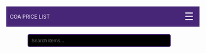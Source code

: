 
<html lang="en">
<head>
  <meta charset="UTF-8" />
  <meta name="viewport" content="width=device-width, initial-scale=1.0"/>
  <title>CoA Price List</title>
  <style>
  .yellow {
  color: yellow;
  font-weight: bold;
}
.tblue {
  color: lightblue;
  font-weight: bold;
}
.lightblue {
  color: #00bfff;
  font-weight: bold;
}
.red {
  color: red;
  font-weight: bold;
}
.blue {
  color: blue;
  font-weight: bold;
}
.gray {
  color: gray;
  font-weight: bold;
}
.eblue {
  color: #5865F2;
  font-weight: bold;
}
.lime {
  color: lime;
  font-weight: bold;
}
.orange {
  color: orange;
  font-weight: bold;
}
header, h1 {
  display: none;
}

    body {
      margin: 0;
      font-family: Arial, sans-serif;
      background-color: black;
      color: white;
    }
    header, nav {
      margin: 0;
      padding: 0;
      width: 100%;
    }
    header {
      background-color: #472678;
      color: white;
      width: 100%;
      display: flex;
      justify-content: space-between;
      align-items: center;
      padding: 10px;
      position: relative;
    }

    .burger {
      font-size: 28px;
      cursor: pointer;
      color: white;
      background: none;
      border: none;
      user-select: none;
    }

    /* Burger Menü */
    .menu {
      position: absolute;
      top: 60px;
      right: 10px;
      background-color: #000;
      border: 2px solid #472678;
      padding: 10px;
      border-radius: 10px;
      display: none;
      flex-direction: column;
      gap: 5px;
      max-height: 400px;
      overflow-y: auto;
      z-index: 1000;
    }

    .menu a {
      color: white;
      text-decoration: none;
      padding: 6px 12px;
      border: 1px solid #472678;
      border-radius: 6px;
      background-color: black;
    }

    .menu a:hover {
      background-color: #472678;
    }

    .search-container {
      padding: 10px;
      text-align: center;
      margin-top: 10px;
    }

    .search-container input {
      width: 80%;
      padding: 8px;
      border: 2px solid #472678;
      border-radius: 5px;
      background-color: black;
      color: white;
    }

    .content {
      padding: 20px;
    }

    .item {
      border: 1px solid #472678;
      padding: 10px;
      margin: 10px 0;
      border-radius: 5px;
      background-color: #111;
      color: white;
    }
   
    .home {
      text-align: center;
      margin-top: 10px;
    }
    .home .note {
      margin-top: 6px;
      opacity: 0.9;
    }
    .btn-discord {
      display: inline-block;
      margin-top: 14px;
      padding: 10px 18px;
      border-radius: 12px;
      background-color: #5865F2;
      color: #fff;
      text-decoration: none;
      font-weight: 600;
      border: none;
      cursor: pointer;
    }
    .btn-discord:hover {
      background-color: #4752C4;
    }
    .btn-discord:active {
      transform: translateY(1px);
    }
    #header-title {
  font-size: 24px;    
  color: white;      
  font-weight: bold;  
}
  </style>
</head>
<body>
  <header>
    <div id="header-title">COA PRICE LIST</div>
    <button class="burger">☰</button>
    <div class="menu" id="burgerMenu">
      <a href="#" data-section="home">Home</a>
      <a href="#" data-section="Ores">Ores</a>
      <a href="#" data-section="Bars">Bars</a>
      <a href="#" data-section="Logs">Logs</a>
      <a href="#" data-section="Relics">Relics</a>
      <a href="#" data-section="Fishes">Fishes</a>
      <a href="#" data-section="Baits">Baits</a>
      <a href="#" data-section="SpellBinding">Spellbinding</a>
      <a href="#" data-section="Alchemy">Alchemy</a>
      <a href="#" data-section="Potions">Potions</a>
      <a href="#" data-section="Armors">Armors</a>
      <a href="#" data-section="Weapons">Weapons</a>
      <a href="#" data-section="Tools">Tools</a>
      <a href="#" data-section="BossParts">Boss Parts</a>
      <a href="#" data-section="EventItems">Event Items</a>
      <a href="#" data-section="Others">Others</a>
    </div>
  </header>

  <div class="search-container">
    <input type="text" id="search" placeholder="Search items...">
  </div>

  <div class="content" id="content"></div>

  <script>
    const burger = document.querySelector('.burger');
    const menu = document.getElementById('burgerMenu');
    const content = document.getElementById('content');
    const search = document.getElementById('search');

    const items = {
      Ores: ["Copper Ore : 400 each","Tin Ore : 400 each","Iron Ore : 800 each","Salt : 4k each","Coal : 3k-4k each","Crimstell Ore : 3k-4k each","Silver Ore : 4k-5k each","Gold Ore : 2.5k-3k each","Pink Salt : 7k each","Mythan Ore : 10k-12k each","Sandstone : 10k each","Cobalt Ore : 12k-14k each","Varaxium : 13k-15k each","Black Salt : 10k each","Magic Ore : 4k-4.5k each"],
      Bars: ["Copper Bar : 1k each","Iron Bar : 2k each","Steel Bar : 5k each","Crimsteel Bar : 20k each","Silver Bar : 25k-30k each","Gold Nugget : 30k-40k each","Gold Bar : 700k-800k each","Mythan Bar : 120k-140k each","Cobalt Bar : 120k each","Varax Bar : 160k each ","Magic Bar : 50k-55kk each"],
      Logs: ["Pine Logs  : 1k each","Dead Logs : 2k each","Birch Logs : 3k each","Applewood : 2k each","Willow Logs : 5k each","Oak Logs : 4k-5k each","Chestnut Logs : 7k-8k each","Maple Logs : 7k-8k each","Olive Logs : 11k-12k each","Stinkwood : 8-9k each","Magic Log : 2.3k each","Palm Wood : 4k each","PearWood : 6k-7k each","Lime Wood : 4k-5k each"],
      Relics: ["Relic of Accuracy : 2k-3k each","Relic of Guarding : 3k each","Relic of Healing : 4k each","Relic of Wealth : 3k each","Relic of Power : 5k each","Relic of Nature : 6k each","Relic of Fire : 8k each","Relic of Damage : 5k each","Relic of Leeching : 4k-5k each","Relic of Experience : 11k each","Relic of Wisdom : 13k each ","Ice relic : 4k-5k each","Cursed relic : 4k each","Relic of Efficiency : 4k each","Relic of Affliction : 4k each"],
      Fishes: ["Anchovies : 50 each","Gold Fish : 100 each","Mackerel : 500 each","Squid : each","Sardine : 2k each","Eel : 1k each","Anglerfish : 1.5k-2k each","Trout : 10k each","Jellyfish : 500 each","Bass : 20k each","Herringbone : 500 each","Tuna : 5k-6k each","Lobster : 7k each","Sea Turtle : 13k-15k each","Manta Ray : 3k-4k each","Shark : 10k each","Orca : 25k each","Giant Squid : 40k each",],
      Baits: ["Earthworm : 10 each","Iceworm : 20 each","Corpseworm : 30 each","Toxicworm : 40 each","Sandworm : 50 each","Beetle : 1k-2k each","Grasshopper : 3k-5k each","Wasp : 3k-4k each","Scallop : 7k-9k each","Crab",],
      SpellBinding: ["Book : 1k-1.5k each","Magic Essence : 600 each"],
      Alchemy: ["Bat Eye : 1k each","Pink Gelatin : 3k each","Fishing Spider Eye : 4k each","Brown Mushroom : 4k each","Forest Spider Eye : 4k each","Cow Skull : 8k each","Forest Bat Eye : 8keach","Frozen Gelatin : 8k each","Snow Core : 8k each","Sapling Leaf : 8k each","Ice Spider Eye 8k: each","Cave Spider Eye : 8k each","Skeletal Bat Eye : 8k each","Sapphire Scarab Leg : 10k each","Cave Bat Eye : 8.5k each","Envenomed Blood : 11k each","Raptor Claw : 9k each","Ruby Scarab Leg : 9k each","Forest Fiend Eye : 10k each","Desert Raptor Claw : 12k each","Rock Fiend Eye : 10k each","Hornet Antena : 11k each","Luminant Gelatin : 10k each","Juvenile Eye : 8k each","Ancient Bat Eye : 10k each","Ice Raptor Claw : 10k each","Spectral Flintstone  : 11k each","Arocite Scarab Leg : 10k each","Shadow Flintstone : 8k each","Phantom Flintstone : 12k each","Spectral Fiend Eye : 11k  each","Phantom Fiend Eye : 12k each","Magnetite Scarab Leg : 11k each","Corrupted Eye : 11k each","Golemite Bat Eye : 10k each","Golemite Fiend Eye : 10k each","Tormented Eye : 15k each","Disdain Eye : 20k-22k each","Baby Dragon Spine : 10k each","Ragefull Eye : 15k each"],
      Potions:["Potion : each","Mining Potion : 10k each","Woodcutting Potion : 10k each","Fishing Potion : 10k each","Smithing Potion : 10k each","Crafting Potion : 15k each","Cooking Potion : 15k each","Spellbinding Potion : 17k each","Taskmaster's Brew : 7k each","Prospector's Brew : 15k-20k each","Lumberjack's Ale : 20k each","Blacksmith's Stout : 13k each","Artisan's Syrup : 20k each","Angler's Elixir : 20k each","Chef's Kiss : 18k each","Imbuer's Wine : 25k each","Spellpower Potion : 12k each","Concentrated Elixir : 15k each","Divine Clarity : 20k each","Titan's Strength : 15k each","Duelist's Draft : 10k each","Stonebound Salve : 22k each","Backlash Balm : 15k each","Berserker Potion : 14k each","Arcanist's Wrath : 25k each","Forsworn Focus : 20k each","Antidote : 20k each","Frostskin Potion : 10k each","Arctic Potion : 12k each","Scavenger's Balm : 25k each","Vampirism Potion : 20k each","Assassin's Tonic : 18k each","Auric Bloom : 10k each","Mirrorback Brew : 22k each","Golem's Power : 23k  each","Guardian's Bulwark : 23k each","Quietus : 25k each","Midas Brew : 30k each","Featherwalk Potion : 30k each","Sanguiene Oath : 25k each","Dance of the Undead : 30k each","Gilded Transmutation : 50k each","Cloudwalk Potion : 40k each","Distilled Extract : 50k each","Provocation Potion : 40k each","Strigoi's Covenant : 40k each","Death's Rally : 35k-40k each"],
      Armors: ["Cobalt Armor : each","Varax Armor : each","Glacial Armor : each","Deadrock Armor : each","Spectral Armor : each","Phantom Armor : each","Nightspun Armor : 700k each"],
      Weapons: ["Sharper Mythan Sword : each","Cobalt Sword : each","Chaotic Mythan Sword : each","Varaxite Sword : each","Glacial Blade : each","Nature's Blade : 2m each","Spectral Sword : each","Phantom Sword : 20m each","Ancient Scimitar : each","Fire Staff : each","Ice Staff : each","Nature Staff : each","Cursed Staff : each","Elder Fire Staff : each","Elder Ice Staff : each","Elder Nature Staff : each","Elder Cursed Staff : each","Nightspun Staff : each"],
      Tools: ["Mythan Axe : each","Mythan Pickaxe : each","Mythan Rod : each","Mythan Secateurs : each","Cobalt Axe : each","Cobalt Pickaxe : each","Cobalt Rod : each","Cobalt Secateurs : each","Varaxite Axe : 300k-400k each","Varaxite Pickaxe : 300k-400k each","Varaxite Rod : 300k-400k  each","Varaxite Secateurs : 300k-400k each","Magic Axe : 300k-400k each","Magic Pickaxe : 300k -400k each","Magic Rod : 300k-400k each","Bryomera Secateurs : 30m-40m each","Ancient Axe : each","Ancient Pickaxe : each","Ancient Rod : each"],
      BossParts: ["Balance fragment :  3m each","Golemite Slab : 3m each","Golemite Shard : 4m each","Eye of Golemite : 2m each","Golemite Orb : 3m each","Golemite Artifact : 1.5m each","Dragon Scale : 15k each","Dragon Eye : 11m each","Dragon Claw : 16m each","Dragon Horn : 2m each","Slivers of Rage : 6m/100 each","Slivers of Corruption : 8.5m/100 each","Slivers of Disdain : 8m/100 each","Slivers of Torment : 8m/100 each","Leg of Nydarax : 40m-45m each","Eye of Nydarax : 2m each","Gold Key : each","Mummy Bandage : each","Mummy Soul : each","Ancient Tablet : 5k each"],
      EventItems: ["Sugar Brew : each","Party Hat : each","Santa Hat : each","Jingle Top : each","Jingle Pants : each","Candy Cane : each","Easter Egg : each","Bag of Tricks : each","Bag of Sweets : each","Magic Bag of Treats : each","Pumpking Helm : each","Pumpking Sword : each","Pumpking Shield : each","Party Hat 2 : each","Jester Hat : each","Based Santa Hat : each","Scrooge Hat : each","Scrooge Shirt : each","Pack of Snow : each","Xmas Tree Sword : each","Candy Cane Staff : each","Egg Head : each","Hand of Baphomet : each","Head of Baphomet : each","Pumpkin Zombie Hat : each","Party Hat 3 : each","Classy Jacket : each","Classy Pants : each","Sparkling Grapejuice : each","Antlers : each","Christmas Tree Hat : each","Jingle Hat : each","White Present : each","Red Present : each","Gold Present : each","Carrot Launcher : each","Carrotproof Helmet : each","Carrotproof Vest : each","Egg Ring : each","Party Hat 4 : each","Box of Chocolate : each","Box of Pralines : each","Loveshot : each","Arrow Head : each","Heartseeker : each","Eternal Love : each","Lootkin : each","Bionic Skull : each","Bionic Ribcage : each","Bionic Limbs : each","Scream Mask : each","Birthday Cake : each","Party Hat 5 : each","Blue Balloon : each","Red Balloon : each","Yellow Balloon : each","Green Balloon : each","Bunch of Balloons : each","Snowball Ammo : each","Ring of Snow : each","Snowball Launcher : each","Black Santa Hat : each","Lucky Egg : each","Carrot Rocket : each","Bonka's Barrier : each","Eggy Bludgeon : each","Wabbit Hat : each","Party Hat 6 : each","Party-Crasher : each","Smelly Key : each","Leaky Leek : each","Evileek Staff : each","Evileek Shield : each","Evileek Mask : each","Sleekest : each","Chicken Head : each","Chicken Wings : each","Chicken Feathers : each"
    ],
      Others: ["Ruby : each","Sapphire : each","Emerald : each","Arosite : each","Sandstone Shield : each","Scorpion Shield : each","Deadrock Shield : each","Ancient Shield : each","Iron Spade : each","Crimsteel Spade : 20k-40k each","Mythan Spade : 50k-130k each","Golemite Spade : 120k-150k each","Ancient Spade : 800k-1m each","Saving Grace : 120k-150k each","Bat Amulet : each","Nature Amulet : each","Amulet of Focus : each","Prospector's Necklace : each","Ruby Necklace : each","Sapphire Necklace : each","Emerald Necklace : each","Arosite Necklace : each","Magnetite Necklace : each","Battle Necklace : 5m each","Scorpion Gauntlets : each","Raptor Gloves : each","Desert Raptor Gloves : each","Ice Raptor Gloves : each","Cactus Gloves : each","Frozen Skull : each","Icy Right Half : each","Icy Left Half : each","Ring of Treasure : each","Nature Ring : each","Bat Ring : each","Ring of Might : each","Infernal Ring : 3m-4m each","Cactus Ring : each","Snake charm : 3m each","Infernal Hammer : 10m each","Ring of Violation : each","Pendant of Serenity : each","Inferno Tome : 100 each","Consume Tome : 120 each","Blizzard Tome : 50 each","Torture Tome : 200-300 each","Lollipop : each","Nydarax Teleport Scrool : each","Red Key : each","Blue Key  : each","Green Key : each","Mysterious Artifact : each","Key to 'Disdain' : each","Key to 'Rage' : each","Key to 'Torment' : each","Key to 'Corruption' : each","Portal Charge : 400k each","Soul jar : 1.2m-1.3m","Magnetite : 130k-150k each","Ankh key : 400k each",]
    };

    // --- Ores için yönlendirme linkleri ---
    const itemLinks = {
      "Copper Ore": "https://www.curseofaros.wiki/wiki/Copper_Ore",
      "Tin Ore": "https://www.curseofaros.wiki/wiki/Tin_Ore",
      "iron ore": "https://www.curseofaros.wiki/wiki/Iron_Ore",
      "Salt": "https://www.curseofaros.wiki/wiki/Salt",
      "Coal": "https://www.curseofaros.wiki/wiki/Coal",
      "Crimstell Ore": "https://www.curseofaros.wiki/wiki/Crimsteel_Ore",
      "Silver Ore": "https://www.curseofaros.wiki/wiki/Silver_Ore",
      "Gold Ore": "https://www.curseofaros.wiki/wiki/Gold_Ore",
      "Pink Salt": "https://www.curseofaros.wiki/wiki/Pink_Salt",
      "Mythan Ore": "https://www.curseofaros.wiki/wiki/Mythan_Ore",
      "Sandstone": "https://www.curseofaros.wiki/wiki/Sandstone","cobalt ore": "https://www.curseofaros.wiki/wiki/Cobalt_Ore",
      "Varaxium": "https://www.curseofaros.wiki/wiki/Varaxium",
      "Black Salt": "https://www.curseofaros.wiki/wiki/Black_Salt",
      "Magic Ore": "https://www.curseofaros.wiki/wiki/Magic_Ore",
      "Copper Bar": "https://www.curseofaros.wiki/wiki/Bronze_Bar",
      "Iron Bar":"https://www.curseofaros.wiki/wiki/Iron_Bar",
      "Steel Bar":"https://www.curseofaros.wiki/wiki/Steel_Bar",
      "Crimsteel Bar":"https://www.curseofaros.wiki/wiki/Crimsteel_Bar",
      "silver bar":"https://www.curseofaros.wiki/wiki/Silver_Bar",
      "Gold Nugget":"https://www.curseofaros.wiki/wiki/Gold_Nugget",
      "Gold Bar":"https://www.curseofaros.wiki/wiki/Gold_Bar",
      "Mythan Bar":"https://www.curseofaros.wiki/wiki/Mythan_Bar",
      "Cobalt Bar":"https://www.curseofaros.wiki/wiki/Cobalt_Bar",
      "Varax Bar":"https://www.curseofaros.wiki/wiki/Varaxite_Bar",
      "Magic Bar":"https://www.curseofaros.wiki/wiki/Magic_Bar",
      "Pine Logs":"https://www.curseofaros.wiki/wiki/Pine_Logs",
      "Dead Logs":"https://www.curseofaros.wiki/wiki/Dead_Logs",
      "Birch Logs":"https://www.curseofaros.wiki/wiki/Birch_Logs",
      "Applewood":"https://www.curseofaros.wiki/wiki/Applewood",
      "Willow Logs":"https://www.curseofaros.wiki/wiki/Willow_Logs",
      "Oak Logs":"https://www.curseofaros.wiki/wiki/Oak_Logs",
      "Chestnut Logs":"https://www.curseofaros.wiki/wiki/Chestnut_Logs",
      "Maple Logs":"https://www.curseofaros.wiki/wiki/Maple_Logs",
      "Olive Logs":"https://www.curseofaros.wiki/wiki/Olive_Logs",
      "Stinkwood":"https://www.curseofaros.wiki/wiki/Stinkwood",
      "Magic Log":"https://www.curseofaros.wiki/wiki/Magic_Log",
      "Palm Wood":"https://www.curseofaros.wiki/wiki/Palm_Wood",
      "PearWood":"https://www.curseofaros.wiki/wiki/Pearwood",
      "Lime Wood":"https://www.curseofaros.wiki/wiki/Lime_Wood",
      "Relic of Accuarcy":"https://www.curseofaros.wiki/wiki/Relic_of_Accuracy",
      "Relic of Guarding":"https://www.curseofaros.wiki/wiki/Relic_of_Guarding",
      "Relic of Healing":"https://www.curseofaros.wiki/wiki/Relic_of_Healing",
      "Relic of Wealth":"https://www.curseofaros.wiki/wiki/Relic_of_Wealth",
      "Relic of Power":"https://www.curseofaros.wiki/wiki/Relic_of_Power",
      "Relic of Nature":"https://www.curseofaros.wiki/wiki/Relic_of_Nature",
      "Relic of Fire":"https://www.curseofaros.wiki/wiki/Relic_of_Fire",
      "Relic of Damage":"https://www.curseofaros.wiki/wiki/Relic_of_Damage",
      "Relic of Experience":"https://www.curseofaros.wiki/wiki/Relic_of_Experience",
      "Relic of Leeching":"https://www.curseofaros.wiki/wiki/Relic_of_Leeching",
      "Relic of Wisdom":"https://www.curseofaros.wiki/wiki/Relic_of_Wisdom",
      "Ice Relic":"https://www.curseofaros.wiki/wiki/Ice_Relic",
      "Cursed Relic":"https://www.curseofaros.wiki/wiki/Cursed_Relic",
      "Relic of Efficiency":"https://www.curseofaros.wiki/wiki/Relic_of_Efficiency",
      "Relic of Affliction":"https://www.curseofaros.wiki/wiki/Relic_of_Affliction",
      "Anchovies":"https://www.curseofaros.wiki/wiki/Anchovies",
      "Gold Fish":"https://www.curseofaros.wiki/wiki/Goldfish",
      "Mackerel":"https://www.curseofaros.wiki/wiki/Mackerel",
      "Squid":"https://www.curseofaros.wiki/wiki/Squid",
      "Sardine":"https://www.curseofaros.wiki/wiki/Sardine",
      "Eel":"https://www.curseofaros.wiki/wiki/Eel",
      "Anglerfish":"https://www.curseofaros.wiki/wiki/Anglerfish",
      "Trout":"https://www.curseofaros.wiki/wiki/Trout",
      "Jellyfish":"https://www.curseofaros.wiki/wiki/Jellyfish",
      "Bass":"https://www.curseofaros.wiki/wiki/Bass",
      "Herringbone":"https://www.curseofaros.wiki/wiki/Herringbone",
      "Tuna":"https://www.curseofaros.wiki/wiki/Tuna",
      "Lobster":"https://www.curseofaros.wiki/wiki/Lobster",
      "Sea Turtle":"https://www.curseofaros.wiki/wiki/Sea_Turtle",
      "Manta Ray":"https://www.curseofaros.wiki/wiki/Manta_Ray",
      "Shark":"https://www.curseofaros.wiki/wiki/Shark",
      "Orca":"https://www.curseofaros.wiki/wiki/Orca",
      "Giant Squid":"https://www.curseofaros.wiki/wiki/Giant_Squid",
      "Earthworm":"https://www.curseofaros.wiki/wiki/Earthworm",
      "Iceworm":"https://www.curseofaros.wiki/wiki/Iceworm",
      "Corpseworm":"https://www.curseofaros.wiki/wiki/Corpseworm",
      "Toxicworm":"https://www.curseofaros.wiki/wiki/Toxic_Worm",
      "Sandworm":"https://www.curseofaros.wiki/wiki/Sandworm",
      "Beetle":"https://www.curseofaros.wiki/wiki/Beetle",
      "Grasshopper":"https://www.curseofaros.wiki/wiki/Grasshopper",
      "Wasp":"https://www.curseofaros.wiki/wiki/Wasp",
      "Scallop":"https://www.curseofaros.wiki/wiki/Scallop",
      "Book":"https://www.curseofaros.wiki/wiki/Book",
      "Magic Essence":"https://www.curseofaros.wiki/wiki/Magic_Essence",
      "Bat Eye":"https://www.curseofaros.wiki/wiki/Bat_Eye",
      "Pink Gelatin":"https://www.curseofaros.wiki/wiki/Pink_Gelatin",
      "Fishing Spider Eye":"https://www.curseofaros.wiki/wiki/Fishing_Spider_Eye",
      "Brown Mushroom":"https://www.curseofaros.wiki/wiki/Brown_Mushroom",
      "Forest Spider Eye":"https://www.curseofaros.wiki/wiki/Forest_Spider_Eye",
      "Cow Skull":"https://www.curseofaros.wiki/wiki/Cow_Skull",
      "Forest Bat Eye":"https://www.curseofaros.wiki/wiki/Forest_Bat_Eye",
      "Frozen Gelatin":"https://www.curseofaros.wiki/wiki/Frozen_Gelatin",
      "Snow Core":"https://www.curseofaros.wiki/wiki/Snow_Core",
      "Sapling Leaf":"https://www.curseofaros.wiki/wiki/Sapling_Leaf",
      "Ice Spider Eye":"https://www.curseofaros.wiki/wiki/Ice_Spider_Eye",
      "Cave Spider Eye":"https://www.curseofaros.wiki/wiki/Cave_Spider_Eye",
      "Skeletal Bat Eye":"https://www.curseofaros.wiki/wiki/Skeletal_Bat_Eye",
      "Sapphire Scarab Leg":"https://www.curseofaros.wiki/wiki/Sapphire_Scarab_Leg",
      "Cave Bat Eye":"https://www.curseofaros.wiki/wiki/Cave_Bat_Eye",
      "Envenomed Blood":"https://www.curseofaros.wiki/wiki/Envenomed_Blood",
      "Raptor Claw":"https://www.curseofaros.wiki/wiki/Raptor_Claw",
      "Ruby Scarab Leg":"https://www.curseofaros.wiki/wiki/Ruby_Scarab_Leg",
      "Forest Fiend Eye":"https://www.curseofaros.wiki/wiki/Forest_Fiend_Eye",
      "Desert Raptor Claw":"https://www.curseofaros.wiki/wiki/Desert_Raptor_Claw",
      "Rock Fiend Eye":"https://www.curseofaros.wiki/wiki/Rock_Fiend_Eye",
      "Hornet Antena":"https://www.curseofaros.wiki/wiki/Hornet_Antenna",
      "Luminant Gelatin":"https://www.curseofaros.wiki/wiki/Luminant_Gelatin",
      "Juvenile Eye":"https://www.curseofaros.wiki/wiki/Juvenile_Eye",
      "Ancient Bat Eye":"https://www.curseofaros.wiki/wiki/Ancient_Bat_Eye",
      "Ice Raptor Claw":"https://www.curseofaros.wiki/wiki/Ice_Raptor_Claw",
      "Spectral Flintstone":"https://www.curseofaros.wiki/wiki/Spectral_Flintstone",
      "Arocite Scarab Leg":"https://www.curseofaros.wiki/wiki/Arosite_Scarab_Leg",
      "Shadow Flintstone":"https://www.curseofaros.wiki/wiki/Shadow_Flintstone",
      "Phantom Flintstone":"https://www.curseofaros.wiki/wiki/Phantom_Flintstone",
      "Spectral Fiend Eye":"https://www.curseofaros.wiki/wiki/Spectral_Fiend_Eye",
      "Phantom Fiend Eye":"https://www.curseofaros.wiki/wiki/Phantom_Fiend_Eye",
      "Magnetite Scarab Leg":"https://www.curseofaros.wiki/wiki/Magnetite_Scarab_Leg",
      "Corrupted Eye":"https://www.curseofaros.wiki/wiki/Corrupted_Eye",
      "Golemite Bat Eye":"https://www.curseofaros.wiki/wiki/Golemite_Bat_Eye",
      "Golemite Fiend Eye":"https://www.curseofaros.wiki/wiki/Golemite_Fiend_Eye",
      "Tormented Eye":"https://www.curseofaros.wiki/wiki/Tormented_Eye",
      "Disdain Eye":"https://www.curseofaros.wiki/wiki/Disdained_Eye",
      "Baby Dragon Spine":"https://www.curseofaros.wiki/wiki/Baby_Dragon_Spine",
      "Ragefull Eye":"https://www.curseofaros.wiki/wiki/Rageful_Eye",
      "Potion":"https://www.curseofaros.wiki/wiki/Potion",
      "Mining Potion":"https://www.curseofaros.wiki/wiki/Mining_Potion",
      "Woodcutting Potion":"https://www.curseofaros.wiki/wiki/Woodcutting_Potion",
      "Fishing Potion":"https://www.curseofaros.wiki/wiki/Fishing_Potion",
      "Smithing Potion":"https://www.curseofaros.wiki/wiki/Smithing_Potion",
      "Crafting Potion":"https://www.curseofaros.wiki/wiki/Crafting_Potion",
      "Cooking Potion":"https://www.curseofaros.wiki/wiki/Cooking_Potion",
      "Spellbinding Potion":"https://www.curseofaros.wiki/wiki/Spellbinding_Potion",
      "Taskmaster's Brew":"https://www.curseofaros.wiki/wiki/Taskmaster%27s_Brew",
      "Prospector's Brew":"https://www.curseofaros.wiki/wiki/Prospector%27s_Brew",
      "Lumberjacks Ale":"https://www.curseofaros.wiki/wiki/Lumberjack%27s_Ale",
      "Blacksmith's Stout":"https://www.curseofaros.wiki/wiki/Blacksmith%27s_Stout",
      "Artisan's Syrup":"https://www.curseofaros.wiki/wiki/Artisan%27s_Syrup",
      "Angler's Elixir":"https://www.curseofaros.wiki/wiki/Angler%27s_Elixir",
      "Chef's Kiss":"https://www.curseofaros.wiki/wiki/Chef%27s_Kiss",
      "Imbuer's Wine":"https://www.curseofaros.wiki/wiki/Imbuer%27s_Wine",
      "Spellpower Potion":"https://www.curseofaros.wiki/wiki/Spellpower_Potion",
      "Concentrated Elixir":"https://www.curseofaros.wiki/wiki/Concentrated_Elixir",
      "Divine Clarity":"https://www.curseofaros.wiki/wiki/Divine_Clarity",
      "Titan's Strength":"https://www.curseofaros.wiki/wiki/Titan%27s_Strength",
      "Duelist's Draft":"https://www.curseofaros.wiki/wiki/Duelist%27s_Draft",
      "Stonebound Salve":"https://www.curseofaros.wiki/wiki/Stonebound_Salve",
      "Backlash Balm":"https://www.curseofaros.wiki/wiki/Backlash_Balm",
      "Berserker Potion":"https://www.curseofaros.wiki/wiki/Berserker_Potion",
      "Arcanist's Wrath":"https://www.curseofaros.wiki/wiki/Arcanist%27s_Wrath",
      "Forsworn Focus":"https://www.curseofaros.wiki/wiki/Forsworn_Focus",
      "Antidote":"https://www.curseofaros.wiki/wiki/Antidote",
      "Frostskin Potion":"https://www.curseofaros.wiki/wiki/Frostskin_Potion",
      "Arctic Potion":"https://www.curseofaros.wiki/wiki/Arctic_Potion",
      "Scavenger's Balm":"https://www.curseofaros.wiki/wiki/Scavenger%27s_Balm",
      "Vampirism Potion":"https://www.curseofaros.wiki/wiki/Vampirism_Potion",
      "Assassin's Tonic":"https://www.curseofaros.wiki/wiki/Assassin%27s_Tonic",
      "Auric Bloom":"https://www.curseofaros.wiki/wiki/Auric_Bloom",
      "Mirrorback Brew":"https://www.curseofaros.wiki/wiki/Mirrorback_Brew",
      "Golem's Power":"https://www.curseofaros.wiki/wiki/Golem%27s_Power",
      "Guardian's Bulwark":"https://www.curseofaros.wiki/wiki/Guardian%27s_Bulwark",
      "Quietus":"https://www.curseofaros.wiki/wiki/Quietus",
      "Midas Brew":"https://www.curseofaros.wiki/wiki/Midas_Brew",
      "Featherwalk Potion":"https://www.curseofaros.wiki/wiki/Featherwalk_Potion",
      "Sanguiene Oath":"https://www.curseofaros.wiki/wiki/Sanguine_Oath",
      "Dance of the Undead":"https://www.curseofaros.wiki/wiki/Dance_of_the_Undead",
      "Gilded Transmutation":"https://www.curseofaros.wiki/wiki/Gilded_Transmutation",
      "Cloudwalk Potion":"https://www.curseofaros.wiki/wiki/Cloudwalk_Potion",
      "Distilled Extract":"https://www.curseofaros.wiki/wiki/Distilled_Extract",
      "Provocation Potion":"https://www.curseofaros.wiki/wiki/Provocation_Potion",
      "Strigoi's Covenant":"https://www.curseofaros.wiki/wiki/Strigoi%27s_Covenant",
      "Death's Rally":"https://www.curseofaros.wiki/wiki/Death%27s_Rally",
      "Cobalt Armor":"https://www.curseofaros.wiki/wiki/Melee#Headgear",
      "Varax Armor":"https://www.curseofaros.wiki/wiki/Melee#Headgear",
      "Glacial Armor":"https://www.curseofaros.wiki/wiki/Melee#Headgear",
      "Deadrock Armor":"https://www.curseofaros.wiki/wiki/Melee#Headgear",
      "Spectral Armor":"https://www.curseofaros.wiki/wiki/Melee#Headgear",
      "Phantom Armor":"https://www.curseofaros.wiki/wiki/Melee#Headgear",
      "Nightspun Armor":"https://www.curseofaros.wiki/wiki/Magic#Headgear",
      "Sharper Mythan Sword":"https://www.curseofaros.wiki/wiki/Sharper_Mythan_Sword",
      "Cobalt Sword":"https://www.curseofaros.wiki/wiki/Cobalt_Sword",
      "Chaotic Mythan Sword":"https://www.curseofaros.wiki/wiki/Chaotic_Mythan_Sword",
      "Varaxite Sword":"https://www.curseofaros.wiki/wiki/Varaxite_Sword",
      "Glacial Blade":"https://www.curseofaros.wiki/wiki/Glacial_Blade",
      "Nature's Blade":"https://www.curseofaros.wiki/wiki/Nature%27s_Blade",
      "Spectral Sword":"https://www.curseofaros.wiki/wiki/Spectral_Sword",
      "Phantom Sword":"https://www.curseofaros.wiki/wiki/Phantom_Sword",
      "Ancient Scimitar":"https://www.curseofaros.wiki/wiki/Ancient_Scimitar",
      "Fire Staff":"https://www.curseofaros.wiki/wiki/Fire_Staff",
      "Ice Staff":"https://www.curseofaros.wiki/wiki/Ice_Staff",
      "Nature Staff":"https://www.curseofaros.wiki/wiki/Nature_Staff",
      "Cursed Staff":"https://www.curseofaros.wiki/wiki/Cursed_Staff",
      "Elder Fire Staff":"https://www.curseofaros.wiki/wiki/Elder_Fire_Staff",
      "Elder Ice Staff":"https://www.curseofaros.wiki/wiki/Elder_Ice_Staff",
      "Elder Nature Staff":"https://www.curseofaros.wiki/wiki/Elder_Nature_Staff",
      "Elder Cursed Staff":"https://www.curseofaros.wiki/wiki/Elder_Cursed_Staff",
      "Nightspun Staff":"https://www.curseofaros.wiki/wiki/Nightspun_Staff",
      "Mythan Axe":"https://www.curseofaros.wiki/wiki/Mythan_Axe",
      "Mythan Pickaxe":"https://www.curseofaros.wiki/wiki/Mythan_Pickaxe",
      "Mythan Rod":"https://www.curseofaros.wiki/wiki/Mythan_Rod",
      "Mythan Secateurs":"https://www.curseofaros.wiki/wiki/Mythan_Secateurs",
      "Cobalt Axe":"https://www.curseofaros.wiki/wiki/Cobalt_Axe",
      "Cobalt Pickaxe":"https://www.curseofaros.wiki/wiki/Cobalt_Pickaxe",
      "Cobalt Rod":"https://www.curseofaros.wiki/wiki/Cobalt_Rod",
      "Cobalt Secateurs":"https://www.curseofaros.wiki/wiki/Cobalt_Secateurs",
      "Varaxite Axe":"https://www.curseofaros.wiki/wiki/Varaxite_Axe",
      "Varaxite Pickaxe":"https://www.curseofaros.wiki/wiki/Varaxite_Pickaxe",
      "Varaxite Rod":"https://www.curseofaros.wiki/wiki/Varaxite_Rod",
      "Varaxite Secateurs":"https://www.curseofaros.wiki/wiki/Varaxite_Secateurs",
      "Magic Axe":"https://www.curseofaros.wiki/wiki/Magic_Axe",
      "Magic Pickaxe":"https://www.curseofaros.wiki/wiki/Magic_Pickaxe",
      "Magic Rod":"https://www.curseofaros.wiki/wiki/Magic_Rod",
      "Bryomera Secateurs":"https://www.curseofaros.wiki/wiki/Bryomera_Secateurs",
      "Ancient Axe":"https://www.curseofaros.wiki/wiki/Ancient_Axe",
      "Ancient Pickaxe":"https://www.curseofaros.wiki/wiki/Ancient_Pickaxe",
      "Ancient Rod":"https://www.curseofaros.wiki/wiki/Ancient_Rod",
      "Balance Fragment":"https://www.curseofaros.wiki/wiki/Balance_Fragment",
      "Golemite Slab":"https://www.curseofaros.wiki/wiki/Golemite_Slab",
      "Golemite Shard":"https://www.curseofaros.wiki/wiki/Golemite_Shard",
      "Eye of Golemite":"https://www.curseofaros.wiki/wiki/Eye_of_Golemite",
      "Golemite Orb":"https://www.curseofaros.wiki/wiki/Golemite_Orb",
      "Dragon Scale":"https://www.curseofaros.wiki/wiki/Dragon_Scale",
      "Dragon Eye":"https://www.curseofaros.wiki/wiki/Dragon_Eye",
      "Dragon claw":"https://www.curseofaros.wiki/wiki/Dragon_Claw",
      "Dragon Horn":"https://www.curseofaros.wiki/wiki/Dragon_Horn",
      "Slivers of Rage":"https://www.curseofaros.wiki/wiki/Slivers_of_Rage",
      "Slivers of Corruption":"https://www.curseofaros.wiki/wiki/Slivers_of_Corruption",
      "Slivers of Disdain":"https://www.curseofaros.wiki/wiki/Slivers_of_Disdain",
      "Slivers of Torment":"https://www.curseofaros.wiki/wiki/Slivers_of_Torment",
      "Leg of Nydarax":"https://www.curseofaros.wiki/wiki/Leg_of_Nydarax",
      "Eye of Nydarax":"https://www.curseofaros.wiki/wiki/Eye_of_Nydarax",
      "Gold Key":"https://www.curseofaros.wiki/wiki/Gold_Key",
      "Mummy Bandage":"https://www.curseofaros.wiki/wiki/Mummy_Bandage",
      "Mummy soul":"https://www.curseofaros.wiki/wiki/Mummy_Soul",
      "Ancient tablet":"https://www.curseofaros.wiki/wiki/Ancient_Tablet",
      "Sugar Brew":"https://www.curseofaros.wiki/wiki/Sugar_Brew",
      "Party Hat":"https://www.curseofaros.wiki/wiki/Party_Hat_1",
      "Santa Hat":"https://www.curseofaros.wiki/wiki/Santa_Hat",
      "Jingle Top":"https://www.curseofaros.wiki/wiki/Jingle_Top",
      "Jingle Pants":"https://www.curseofaros.wiki/wiki/Jingle_Pants",
      "Candy Cane":"https://www.curseofaros.wiki/wiki/Candy_Cane",
      "Easter Egg":"https://www.curseofaros.wiki/wiki/Easter_Egg",
      "Bag of Tricks":"https://www.curseofaros.wiki/wiki/Bag_of_Tricks",
      "Bag of Sweets":"https://www.curseofaros.wiki/wiki/Bag_of_Sweets",
      "Magic Bag of Treats":"https://www.curseofaros.wiki/wiki/Magic_Bag_of_Treats",
      "Pumpking Helm":"https://www.curseofaros.wiki/wiki/Pumpking_Helm",
      "Pumpking Sword":"https://www.curseofaros.wiki/wiki/Pumpking_Sword",
      "Pumpking Shield":"https://www.curseofaros.wiki/wiki/Pumpking_Shield",
      "Party Hat 2":"https://www.curseofaros.wiki/wiki/Party_Hat_2",
      "Jester Hat":"https://www.curseofaros.wiki/wiki/Jester_Hat",
      "Based Santa Hat":"https://www.curseofaros.wiki/wiki/Based_Santa_Hat",
      "Scrooge Hat":"https://www.curseofaros.wiki/wiki/Scoorage_hat",
      "Scrooge Shirt":"https://www.curseofaros.wiki/wiki/Scoorage_Shirt",
      "Pack of Snow":"https://www.curseofaros.wiki/wiki/Pack_of_Snow",
      "Xmas Tree Sword":"https://www.curseofaros.wiki/wiki/Xmas_Tree_Sword",
      "Candy Cane Staff":"https://www.curseofaros.wiki/wiki/Candy_Cane_Staff",
      "Egg Head":"https://www.curseofaros.wiki/wiki/Egg_Head",
      "Hand of Baphomet":"https://www.curseofaros.wiki/wiki/Hand_of_Baphomet",
      "Head of Baphomet":"https://www.curseofaros.wiki/wiki/Head_of_Baphomet",
      "Pumpkin Zombie Hat":"https://www.curseofaros.wiki/wiki/Pumpkin_Zombie_Head",
      "Party Hat 3":"https://www.curseofaros.wiki/wiki/Party_Hat_3",
      "Classy Jacket":"https://www.curseofaros.wiki/wiki/Classy_Jacket",
      "Classy Pants":"https://www.curseofaros.wiki/wiki/Classy_Pants",
      "Sparkling Grapejuice":"https://www.curseofaros.wiki/wiki/Sparkling_Grapejuice",
      "Antlers":"https://www.curseofaros.wiki/wiki/Antlers",
      "Christmas Tree Hat":"https://www.curseofaros.wiki/wiki/Christmas_Tree_Hat",
      "Jingle Hat":"https://www.curseofaros.wiki/wiki/Jingle_Hat",
      "White Present":"https://www.curseofaros.wiki/wiki/White_Present",
      "Red Present":"https://www.curseofaros.wiki/wiki/Red_Present",
      "Gold Present":"https://www.curseofaros.wiki/wiki/Gold_Present",
      "Carrot Launcher":"https://www.curseofaros.wiki/wiki/Carrot_Launcher",
      "Carrotproof Helmet":"https://www.curseofaros.wiki/wiki/Carrotproof_Helmet",
      "Carrotproof Vest":"https://www.curseofaros.wiki/wiki/Carrotproof_Vest",
      "Egg Ring":"https://www.curseofaros.wiki/wiki/Egg_Ring",
      "Party Hat 4":"https://www.curseofaros.wiki/wiki/Party_Hat_4",
      "Box of Chocolate":"https://www.curseofaros.wiki/wiki/Box_of_Chocolate",
      "Box of Pralines":"https://www.curseofaros.wiki/wiki/Box_of_Pralines",
      "Loveshot":"https://www.curseofaros.wiki/wiki/Loveshot",
      "Arrow Head":"https://www.curseofaros.wiki/wiki/Arrow_Head",
      "Heartseeker":"https://www.curseofaros.wiki/wiki/Heartseeker",
      "Eternal Love":"https://www.curseofaros.wiki/wiki/Eternal_Love",
      "Lootkin":"https://www.curseofaros.wiki/wiki/Lootkin",
      "Bionic Skull":"https://www.curseofaros.wiki/wiki/Bionic_Skull",
      "Bionic Ribcage":"https://www.curseofaros.wiki/wiki/Bionic_Ribcage",
      "Bionic Limbs":"https://www.curseofaros.wiki/wiki/Bionic_Limbs",
      "Scream Mask":"https://www.curseofaros.wiki/wiki/Scream_Mask",
      "Birthday Cake":"https://www.curseofaros.wiki/wiki/Birthday_Cake",
      "Party Hat 5":"https://www.curseofaros.wiki/wiki/Party_Hat_5",
      "Blue Balloon":"https://www.curseofaros.wiki/wiki/Blue_Ballon",
      "Red Balloon":"https://www.curseofaros.wiki/wiki/Red_Ballon",
      "Yellow Balloon":"https://www.curseofaros.wiki/wiki/Yellow_Ballon",
      "Green Balloon":"https://www.curseofaros.wiki/wiki/Green_Ballon",
      "Bunch of Balloins":"https://www.curseofaros.wiki/wiki/Bunch_of_Ballon%27s",
      "Snowball Ammo":"https://www.curseofaros.wiki/wiki/Snowball_Ammo",
      "Ring of Snow":"https://www.curseofaros.wiki/wiki/Ring_of_Snow",
      "Snowball Launcher":"https://www.curseofaros.wiki/wiki/Snowball_Launcher",
      "Black Santa Hat":"https://www.curseofaros.wiki/wiki/Black_Santa_Hat",
      "Lucky Egg":"https://www.curseofaros.wiki/wiki/Lucky_Egg",
      "Carrot Rocket":"https://www.curseofaros.wiki/wiki/Carrot_Rocket",
      "Bonka's Barrier":"https://www.curseofaros.wiki/wiki/Bonka%27s_Barrier",
      "Eggy Bludgeon":"https://www.curseofaros.wiki/wiki/Eggy_Bludgeon",
      "Wabbit Hat":"https://www.curseofaros.wiki/wiki/Wabbit_Hat",
      "Party Hat 6":"https://www.curseofaros.wiki/wiki/Party_Hat_6",
      "Party Crasher":"https://www.curseofaros.wiki/wiki/Party_Crasher",
      "Smelly Key":"https://www.curseofaros.wiki/wiki/Smelly_Key",
      "Leaky Leek":"https://www.curseofaros.wiki/wiki/Leaky_Leek",
      "Evileek Staff":"https://www.curseofaros.wiki/wiki/Evileek_Staff",
      "Evileek Shield":"https://www.curseofaros.wiki/wiki/Evileek_Shield",
      "Evileek Mask":"https://www.curseofaros.wiki/wiki/Evileek_Mask",
      "Sleekest":"https://www.curseofaros.wiki/wiki/Sleekest",
      "Chicken hLHead":"https://www.curseofaros.wiki/wiki/Chicken_Head",
      "Chicken Wings":"https://www.curseofaros.wiki/wiki/Chicken_Wings",
      "Chicken Feathers":"https://www.curseofaros.wiki/wiki/Chicken_Feathers",
      "Ruby":"https://www.curseofaros.wiki/wiki/Ruby",
      "Sapphire":"https://www.curseofaros.wiki/wiki/Sapphire",
      "Emerald":"https://www.curseofaros.wiki/wiki/Emerald",
      "Arosite":"https://www.curseofaros.wiki/wiki/Arosite",
      "Sandstone Shield":"https://www.curseofaros.wiki/wiki/Sandstone_Shield",
      "Scorpion Shield":"https://www.curseofaros.wiki/wiki/Scorpion_Shield",
      "Deadrock Shield":"https://www.curseofaros.wiki/wiki/Deadrock_Shield",
      "Ancient Shield":"https://www.curseofaros.wiki/wiki/Ancient_Shield",
      "Iron Spade":"https://www.curseofaros.wiki/wiki/Iron_Spade",
      "Crimsteel Spade":"https://www.curseofaros.wiki/wiki/Crimsteel_Spade",
      "Mythan Spade":"https://www.curseofaros.wiki/wiki/Mythan_Spade",
      "Golemite Spade":"https://www.curseofaros.wiki/wiki/Golemite_Spade",
      "Ancient Spade":"https://www.curseofaros.wiki/wiki/Ancient_Spade",
      "Saving Grace":"https://www.curseofaros.wiki/wiki/Saving_Grace",
      "Bat Amulet":"https://www.curseofaros.wiki/wiki/Bat_Amulet",
      "Nature Amulet":"https://www.curseofaros.wiki/wiki/Nature_Amulet",
      "Amulet of Focus":"https://www.curseofaros.wiki/wiki/Amulet_of_Focus",
      "Prospector's Necklace":"https://www.curseofaros.wiki/wiki/Prospector%27s_Necklace",
      "Ruby Necklace":"https://www.curseofaros.wiki/wiki/Ruby_Necklace",
      "Sapphire nLNecklace":"https://www.curseofaros.wiki/wiki/Sapphire_Necklace",
      "Emerald Necklace":"https://www.curseofaros.wiki/wiki/Emerald_Necklace",
      "Arosite Necklace":"https://www.curseofaros.wiki/wiki/Arosite_Necklace",
      "Magnetite Necklace":"https://www.curseofaros.wiki/wiki/Magnetite_Necklace",
      "Battle Necklace":"https://www.curseofaros.wiki/wiki/Battle_Necklace",
      "Scorpion Gauntlets":"https://www.curseofaros.wiki/wiki/Scorpion_Gauntlets",
      "Raptor gloves":"https://www.curseofaros.wiki/wiki/Raptor_Gloves",
      "Desert Raptor Gloves":"https://www.curseofaros.wiki/wiki/Desert_Raptor_Gloves",
      "Ice Raptor Gloves":"https://www.curseofaros.wiki/wiki/Ice_Raptor_Gloves",
      "Cactus Gloves":"https://www.curseofaros.wiki/wiki/Cactus_Gloves",
      "Frozen Skull":"https://www.curseofaros.wiki/wiki/Frozen_Skull",
      "Icy Right Half":"https://www.curseofaros.wiki/wiki/Icy_Right_Half",
      "Icy Left Half":"https://www.curseofaros.wiki/wiki/Icy_Left_Half",
      "Ring of Treasure":"https://www.curseofaros.wiki/wiki/Ring_of_Treasure",
      "Nature Ring":"https://www.curseofaros.wiki/wiki/Nature_Ring",
      "Bat Ring":"https://www.curseofaros.wiki/wiki/Bat_Ring",
      "Ring of Might":"https://www.curseofaros.wiki/wiki/Ring_of_Might",
      "Infernal Ring":"https://www.curseofaros.wiki/wiki/Infernal_Ring",
      "Cactus Ring":"https://www.curseofaros.wiki/wiki/Cactus_Ring",
      "Snake Charm":"https://www.curseofaros.wiki/wiki/Snake_Charm",
      "Infernal Hammer":"https://www.curseofaros.wiki/wiki/Infernal_Hammer",
      "Ring of Violation":"https://www.curseofaros.wiki/wiki/Ring_of_Violation",
      "Pendant of Serenity":"https://www.curseofaros.wiki/wiki/Pendant_of_Serenity",
      "Inferno Tome":"https://www.curseofaros.wiki/wiki/Inferno_Tome",
      "Consume Tome":"https://www.curseofaros.wiki/wiki/Consume_Tome",
      "Blizzard Tome":"https://www.curseofaros.wiki/wiki/Blizzard_Tome",
      "Torture Tome":"https://www.curseofaros.wiki/wiki/Torture_Tome",
      "Lollipop":"https://www.curseofaros.wiki/wiki/Lollipop",
      "Nydarax Teleport Scrool":"https://www.curseofaros.wiki/wiki/Nydarax_Teleport_Scrool",
      "Red Key":"https://www.curseofaros.wiki/wiki/Red_Key",
      "Blue Key":"https://www.curseofaros.wiki/wiki/Blue_Key",
      "Green Key":"https://www.curseofaros.wiki/wiki/Green_Key",
      "Mysterious Artifact":"https://www.curseofaros.wiki/wiki/Mysterious_Artifact",
      "Key to 'Disdain'":"https://www.curseofaros.wiki/wiki/Key_to_%27Disdain%27",
      "Key to 'Rage'":"https://www.curseofaros.wiki/wiki/Key_to_%27Rage%27",
      "Key to 'Torment'":"https://www.curseofaros.wiki/wiki/Key_to_%27Torment%27",
      "Key to 'Corruption'":"https://www.curseofaros.wiki/wiki/Key_to_%27Corruption%27",
      "Magnetite":"https://www.curseofaros.wiki/wiki/Magnetite",
      "Ankh Key":"https://www.curseofaros.wiki/wiki/Ankh_Key",
      "Portal Charge ":"https://www.curseofaros.wiki/wiki/Portal_charge",
    };

    // --- yardımcı fonksiyonlar ---
    function normalizeStr(s) {
      // küçük harfe çevir, noktalama kaldır, fazla boşluğu temizle
      return (s || '').toLowerCase().replace(/\s*price.*$/i, '') // fiyat ve sonrası kaldır (ek güvenlik)
                     .replace(/[^a-z0-9\s]/g, '')
                     .replace(/\s+/g, ' ')
                     .trim();
    }

    function splitNameAndPrice(item) {
      // "Pink salt Price : 7k each" => { name: "Pink salt", price: "Price : 7k each" }
      const m = item.match(/(.*?)(\s*price\b.*)$/i);
      if (m) {
        return { name: m[1].trim(), price: m[2].trim() };
      }
      // fiyat belirtisi yoksa tüm satırı isim olarak kullan
      return { name: item.trim(), price: '' };
    }

    function findLinkForItem(item) {
      const { name } = splitNameAndPrice(item);
      const normItem = normalizeStr(name);
      if (!normItem) return null;

      // 1) tam eşleme dene
      for (const key in itemLinks) {
        const nk = normalizeStr(key);
        if (nk === normItem) return itemLinks[key];
      }

      // 2) küçük farklarda içerme ile eşlemeye çalış (yedek)
      for (const key in itemLinks) {
        const nk = normalizeStr(key);
        if (nk.length >= 3 && normItem.length >= 3) {
          if (nk.includes(normItem) || normItem.includes(nk)) return itemLinks[key];
        }
      }

      return null;
    }

    function renderHome() {
      content.innerHTML = `
        <div class="home">
          <h2 class="welcome">Welcome!</h2>
          <h3 class="disclaimer"><span class="red">Disclaimer : </span><span class="red">We are not responsible for any discrepancies in prices and we will update prices every month.</span></h3>
          <h4 class="this">This server created in <span class="tblue">01/09/2025</span> for help Curse of Aros community</h4>
          <h4 class="there">There you are can search prices of items</h4>
          <h4 class="note"><span class="red">Note</span>: Search full name of items for get good result and tap item name for get information about item</h4>
          <h4 class="funny"><span class="lime">Funny informations about CoA:</span></h4>
          <h4 class="first">First <span class="yellow">120 base</span> normal player
 is <span class="lightblue">Saketas</span></h4>
          <h4 class="120">First <span class="yellow">120 base</span> <span class="gray">Lone Wolf</span> player
 is <span class="gray">Devotion</span></h4>
          <h4 class="most">Most expensive CoA item is Jester hat</h4>
          <a href="https://imgbb.com/"><img src="https://i.ibb.co/v6zrJQrz/Jester-Hat-m.png" alt="Jester-Hat-m" border="0"></a>
          <h4 class="useless">Most useless CoA Item is Hammer</h4>
          <a href="https://imgbb.com/"><img src="https://i.ibb.co/m5v6S2LK/Hammer-m.png" alt="Hammer-m" border="0"></a>
          <h4 class="join"><span class="eblue">Join my discord server for give suggestions or help me update prices </span></h4>
          <a class="btn-discord" href="https://discord.gg/QAZEkeYc6w" target="_blank" rel="noopener">Discord</a>
        </div>
      `;
    }

    // Menü aç/kapa
    burger.addEventListener('click', () => {
      menu.style.display = menu.style.display === 'flex' ? 'none' : 'flex';
    });

    // Menü dışında tıklanınca kapanma
    document.addEventListener('click', (e) => {
      if (!menu.contains(e.target) && !burger.contains(e.target)) {
        menu.style.display = 'none';
      }
    });

    // Menüden kategori seçimi
    document.querySelectorAll('.menu a').forEach(link => {
      link.addEventListener('click', (e) => {
        e.preventDefault();
        const section = link.getAttribute('data-section');
        content.innerHTML = "";

        if (section === "home") {
          renderHome();
        } else if (items[section]) {
          items[section].forEach(item => {
            const div = document.createElement('div');
            div.className = 'item';

            // isim / fiyat ayır, link bul
            const { name, price } = splitNameAndPrice(item);
            const linkUrl = findLinkForItem(item);

            if (linkUrl) {
              const a = document.createElement('a');
              a.href = linkUrl;
              a.textContent = name;
              a.target = "_blank";
              a.style.color = "white";
              a.style.textDecoration = "none";
              div.appendChild(a);
              if (price) {
                div.appendChild(document.createTextNode(' ' + price));
              }
            } else {
              // link yoksa tüm satırı aynen yaz
              div.textContent = item;
            }

            content.appendChild(div);
          });
        }

        menu.style.display = 'none';
      });
    });

    // Arama motoru
    search.addEventListener('input', () => {
      const query = search.value.toLowerCase().trim();
      content.innerHTML = "";
      let found = false;

      if (!query) {
        renderHome(); // boşken ana sayfayı göster
        return;
      }

      Object.values(items).forEach(sectionItems => {
        sectionItems.forEach(item => {
          if (item.toLowerCase().includes(query)) {
            const div = document.createElement('div');
            div.className = 'item';

            const { name, price } = splitNameAndPrice(item);
            const linkUrl = findLinkForItem(item);

            if (linkUrl) {
              const a = document.createElement('a');
              a.href = linkUrl;
              a.textContent = name;
              a.target = "_blank";
              a.style.color = "white";
              a.style.textDecoration = "none";
              div.appendChild(a);
              if (price) div.appendChild(document.createTextNode(' ' + price));
            } else {
              div.textContent = item;
            }

            content.appendChild(div);
            found = true;
          }
        });
      });

      if (!found) {
        content.innerHTML = "<p>No items found.</p>";
      }
    });

    // Sayfa açılınca ana sayfayı göster
    renderHome();
  </script>
</body>
</html>
